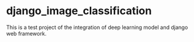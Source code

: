 # django_image_classification
This is a test project of the integration of deep learning model and django web framework.  
